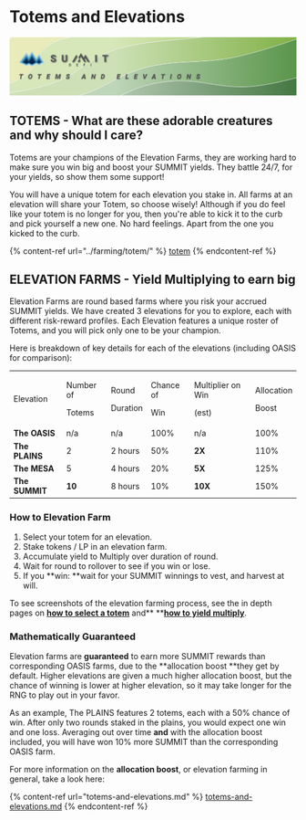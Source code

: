 # Totems and Elevations

![](<../.gitbook/assets/Totems and Elevations Overview Masthead.jpg>)

## TOTEMS - What are these adorable creatures and why should I care?

Totems are your champions of the Elevation Farms, they are working hard to make sure you win big and boost your SUMMIT yields. They battle 24/7, for your yields, so show them some support!

You will have a unique totem for each elevation you stake in. All farms at an elevation will share your Totem, so choose wisely! Although if you do feel like your totem is no longer for you, then you're able to kick it to the curb and pick yourself a new one. No hard feelings. Apart from the one you kicked to the curb.

{% content-ref url="../farming/totem/" %}
[totem](../farming/totem/)
{% endcontent-ref %}

## ELEVATION FARMS - Yield Multiplying to earn big

Elevation Farms are round based farms where you risk your accrued SUMMIT yields. We have created 3 elevations for you to explore, each with different risk-reward profiles. Each Elevation features a unique roster of Totems, and you will pick only one to be your champion.

Here is breakdown of key details for each of the elevations (including OASIS for comparison):

|                |                               |                             |                            |                                      |                               |
| -------------- | ----------------------------- | --------------------------- | -------------------------- | ------------------------------------ | ----------------------------- |
| Elevation      | <p>Number of</p><p>Totems</p> | <p>Round</p><p>Duration</p> | <p>Chance of</p><p>Win</p> | <p>Multiplier on Win</p><p>(est)</p> | <p>Allocation</p><p>Boost</p> |
| **The OASIS**  | n/a                           | n/a                         | 100%                       | n/a                                  | 100%                          |
| **The PLAINS** | 2                             | 2 hours                     | 50%                        | **2X**                               | 110%                          |
| **The MESA**   | 5                             | 4 hours                     | 20%                        | **5X**                               | 125%                          |
| **The SUMMIT** | **10**                        | 8 hours                     | 10%                        | **10X**                              | 150%                          |

### How to Elevation Farm

1. Select your totem for an elevation.
2. Stake tokens / LP in an elevation farm.
3. Accumulate yield to Multiply over duration of round.
4. Wait for round to rollover to see if you win or lose.
5. If you \*\*win: \*\*wait for your SUMMIT winnings to vest, and harvest at will.

To see screenshots of the elevation farming process, see the in depth pages on [**how to select a totem**](../farming/totem/selecting-totem.md) and\*\* \*\*[**how to yield multiply**](../farming/elevation/how-to.md).

### Mathematically Guaranteed

Elevation farms are **guaranteed** to earn more SUMMIT rewards than corresponding OASIS farms, due to the \*\*allocation boost \*\*they get by default. Higher elevations are given a much higher allocation boost, but the chance of winning is lower at higher elevation, so it may take longer for the RNG to play out in your favor.

As an example, The PLAINS features 2 totems, each with a 50% chance of win. After only two rounds staked in the plains, you would expect one win and one loss. Averaging out over time **and** with the allocation boost included, you will have won 10% more SUMMIT than the corresponding OASIS farm.

For more information on the **allocation boost**, or elevation farming in general, take a look here:

{% content-ref url="totems-and-elevations.md" %}
[totems-and-elevations.md](totems-and-elevations.md)
{% endcontent-ref %}

